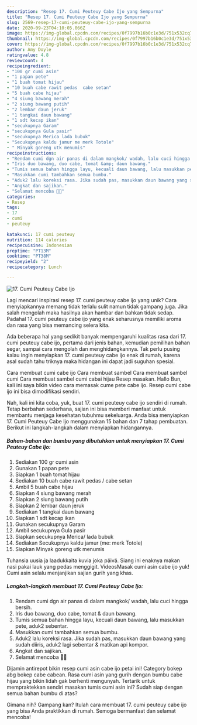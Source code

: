 ```yaml
---
description: "Resep 17. Cumi Peuteuy Cabe Ijo yang Sempurna"
title: "Resep 17. Cumi Peuteuy Cabe Ijo yang Sempurna"
slug: 2569-resep-17-cumi-peuteuy-cabe-ijo-yang-sempurna
date: 2020-09-23T04:10:05.066Z
image: https://img-global.cpcdn.com/recipes/0f7997b16b0c1e3d/751x532cq70/17-cumi-peuteuy-cabe-ijo-foto-resep-utama.jpg
thumbnail: https://img-global.cpcdn.com/recipes/0f7997b16b0c1e3d/751x532cq70/17-cumi-peuteuy-cabe-ijo-foto-resep-utama.jpg
cover: https://img-global.cpcdn.com/recipes/0f7997b16b0c1e3d/751x532cq70/17-cumi-peuteuy-cabe-ijo-foto-resep-utama.jpg
author: Amy Doyle
ratingvalue: 4.8
reviewcount: 4
recipeingredient:
- "100 gr cumi asin"
- "1 papan pete"
- "1 buah tomat hijau"
- "10 buah cabe rawit pedas  cabe setan"
- "5 buah cabe hijau"
- "4 siung bawang merah"
- "2 siung bawang putih"
- "2 lembar daun jeruk"
- "1 tangkai daun bawang"
- "1 sdt kecap ikan"
- "secukupnya Garam"
- "secukupnya Gula pasir"
- "secukupnya Merica lada bubuk"
- "Secukupnya kaldu jamur me merk Totole"
- " Minyak goreng utk menumis"
recipeinstructions:
- "Rendam cumi dgn air panas di dalam mangkok/ wadah, lalu cuci hingga bersih."
- "Iris duo bawang, duo cabe, tomat &amp; daun bawang."
- "Tumis semua bahan hingga layu, kecuali daun bawang, lalu masukkan pete, aduk2 sebentar."
- "Masukkan cumi tambahkan semua bumbu."
- "Aduk2 lalu koreksi rasa. Jika sudah pas, masukkan daun bawang yang sudah diiris, aduk2 lagi sebentar &amp; matikan api kompor."
- "Angkat dan sajikan."
- "Selamat mencoba 🙏🏻"
categories:
- Resep
tags:
- 17
- cumi
- peuteuy

katakunci: 17 cumi peuteuy 
nutrition: 114 calories
recipecuisine: Indonesian
preptime: "PT13M"
cooktime: "PT38M"
recipeyield: "2"
recipecategory: Lunch

---
```



![17. Cumi Peuteuy Cabe Ijo](https://img-global.cpcdn.com/recipes/0f7997b16b0c1e3d/751x532cq70/17-cumi-peuteuy-cabe-ijo-foto-resep-utama.jpg)

Lagi mencari inspirasi resep 17. cumi peuteuy cabe ijo yang unik? Cara menyiapkannya memang tidak terlalu sulit namun tidak gampang juga. Jika salah mengolah maka hasilnya akan hambar dan bahkan tidak sedap. Padahal 17. cumi peuteuy cabe ijo yang enak seharusnya memiliki aroma dan rasa yang bisa memancing selera kita.

Ada beberapa hal yang sedikit banyak mempengaruhi kualitas rasa dari 17. cumi peuteuy cabe ijo, pertama dari jenis bahan, kemudian pemilihan bahan segar, sampai cara mengolah dan menghidangkannya. Tak perlu pusing kalau ingin menyiapkan 17. cumi peuteuy cabe ijo enak di rumah, karena asal sudah tahu triknya maka hidangan ini dapat jadi suguhan spesial.

Cara membuat cumi cabe ijo Cara membuat sambel Cara membuat sambel cumi Cara membuat sambel cumi cabai hijau Resep masakan. Hallo Bun, kali ini saya bikin video cara memasak cume pete cabe ijo. Resep cumi cabe ijo ini bisa dimodifikasi sendiri.


Nah, kali ini kita coba, yuk, buat 17. cumi peuteuy cabe ijo sendiri di rumah. Tetap berbahan sederhana, sajian ini bisa memberi manfaat untuk membantu menjaga kesehatan tubuhmu sekeluarga. Anda bisa menyiapkan 17. Cumi Peuteuy Cabe Ijo menggunakan 15 bahan dan 7 tahap pembuatan. Berikut ini langkah-langkah dalam menyiapkan hidangannya.

<!--inarticleads1-->

##### Bahan-bahan dan bumbu yang dibutuhkan untuk menyiapkan 17. Cumi Peuteuy Cabe Ijo:

1. Sediakan 100 gr cumi asin
1. Gunakan 1 papan pete
1. Siapkan 1 buah tomat hijau
1. Sediakan 10 buah cabe rawit pedas / cabe setan
1. Ambil 5 buah cabe hijau
1. Siapkan 4 siung bawang merah
1. Siapkan 2 siung bawang putih
1. Siapkan 2 lembar daun jeruk
1. Sediakan 1 tangkai daun bawang
1. Siapkan 1 sdt kecap ikan
1. Gunakan secukupnya Garam
1. Ambil secukupnya Gula pasir
1. Siapkan secukupnya Merica/ lada bubuk
1. Sediakan Secukupnya kaldu jamur (me: merk Totole)
1. Siapkan  Minyak goreng utk menumis


Tuhansia uusia ja laadukkaita kuvia joka päivä. Siang ini enaknya makan nasi pakai lauk yang pedas menggigit. VideosMasak cumi asin cabe ijo yuk! Cumi asin selalu menjanjikan sajian gurih yang khas. 

<!--inarticleads2-->

##### Langkah-langkah membuat 17. Cumi Peuteuy Cabe Ijo:

1. Rendam cumi dgn air panas di dalam mangkok/ wadah, lalu cuci hingga bersih.
1. Iris duo bawang, duo cabe, tomat &amp; daun bawang.
1. Tumis semua bahan hingga layu, kecuali daun bawang, lalu masukkan pete, aduk2 sebentar.
1. Masukkan cumi tambahkan semua bumbu.
1. Aduk2 lalu koreksi rasa. Jika sudah pas, masukkan daun bawang yang sudah diiris, aduk2 lagi sebentar &amp; matikan api kompor.
1. Angkat dan sajikan.
1. Selamat mencoba 🙏🏻


Dijamin antirepot bikin resep cumi asin cabe ijo petai ini! Category bokep abg bokep cabe cabean. Rasa cumi asin yang gurih dengan bumbu cabe hijau yang bikin lidah gak berhenti mengunyah. Tertarik untuk mempraktekkan sendiri masakan tumis cumi asin ini? Sudah siap dengan semua bahan bumbu di atas? 

Gimana nih? Gampang kan? Itulah cara membuat 17. cumi peuteuy cabe ijo yang bisa Anda praktikkan di rumah. Semoga bermanfaat dan selamat mencoba!
